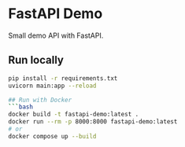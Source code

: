 # FastAPI Demo

Small demo API with FastAPI.

## Run locally
```bash
pip install -r requirements.txt
uvicorn main:app --reload

## Run with Docker
```bash
docker build -t fastapi-demo:latest .
docker run --rm -p 8000:8000 fastapi-demo:latest
# or
docker compose up --build
